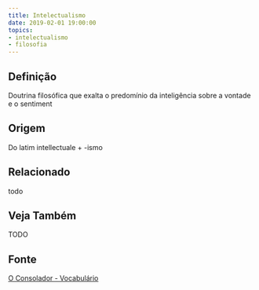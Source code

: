 ```yaml
---
title: Intelectualismo
date: 2019-02-01 19:00:00
topics:
- intelectualismo
- filosofia
---
```


## Definição
Doutrina filosófica que exalta o predomínio da inteligência sobre a vontade e o
sentiment

## Origem
Do latim intellectuale + -ismo

## Relacionado
todo

## Veja Também
TODO

## Fonte
[O Consolador - Vocabulário](http://www.oconsolador.com.br/linkfixo/vocabulario/principal.html)


